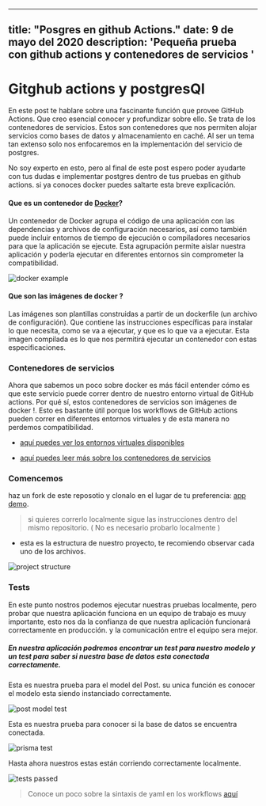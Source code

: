 
---
title: "Posgres en github Actions."
date: 9 de mayo del 2020
description: 'Pequeña prueba con github actions y contenedores de servicios '
---

# Gitghub actions y postgresQl


En este post te hablare sobre una fascinante función que provee GitHub Actions. Que creo esencial conocer y profundizar sobre ello. Se trata de los contenedores de servicios. Estos son contenedores que nos permiten alojar servicios como bases de datos y almacenamiento en caché. Al ser un tema tan extenso solo nos enfocaremos en la implementación del servicio de postgres.

No soy experto en esto, pero al final de este post espero poder ayudarte con tus dudas e implementar postgres dentro de tus pruebas en github actions. si ya conoces docker puedes saltarte esta breve explicación.

#### Que es un contenedor de [Docker](https://www.docker.com/)? 

Un contenedor de Docker agrupa el código de una aplicación con las dependencias y archivos de configuración necesarios, así como también puede incluir entornos de tiempo de ejecución o compiladores necesarios para que la aplicación se ejecute. Esta agrupación permite aislar nuestra aplicación y poderla ejecutar en diferentes entornos sin comprometer la compatibilidad.

![docker example]( https://i.imgur.com/9jYW7FY.png ) 

#### Que son las imágenes de docker ?

Las imágenes son plantillas construidas a partir de un dockerfile (un archivo de configuración). Que contiene las instrucciones específicas para instalar lo que necesita, como se va a ejecutar, y que es lo que va a ejecutar. Esta imagen compilada es lo que nos permitirá ejecutar un contenedor con estas especificaciones.

### Contenedores de servicios

Ahora que sabemos un poco sobre docker es más fácil entender cómo es que este servicio puede correr dentro de nuestro entorno virtual de GitHub actions. Por qué sí, estos contenedores de servicios son imágenes de docker !. Esto es bastante útil porque los workflows de GitHub actions pueden correr en diferentes entornos virtuales y de esta manera no perdemos compatibilidad. 

- [aquí puedes ver los entornos virtuales disponibles](https://github.com/actions/virtual-environments)

- [aquí puedes leer más sobre los contenedores de servicios](https://docs.github.com/es/actions/using-containerized-services/about-service-containers)

### Comencemos

haz un fork de este reposotio y clonalo en el lugar de tu preferencia: [app demo](https://github.com/MauroMontan/postgres-gh-actions-demo).

> si quieres correrlo localmente sigue las instrucciones dentro del mismo repositorio. ( No es necesario probarlo localmente )

- esta es la estructura de nuestro proyecto, te recomiendo observar cada uno de los archivos.

![project structure](https://i.imgur.com/tdtW5K3.png)

### Tests

En este punto nostros podemos ejecutar nuestras pruebas localmente, pero probar que nuestra aplicación funciona en un equipo de trabajo es muuy importante, esto nos da la confianza de que nuestra aplicación funcionará correctamente en producción. y la comunicación entre el equipo sera mejor.


##### En nuestra aplicación podremos encontrar un test para nuestro modelo y un test para saber si nuestra base de datos esta conectada correctamente.

Esta es nuestra prueba para el model del Post. su unica función es conocer el modelo esta siendo instanciado correctamente.

![post model test](https://i.imgur.com/hAFdBT5.png) 

Esta es nuestra prueba para conocer si la base de datos se encuentra conectada. 

![prisma test](blob:https://imgur.com/70d30c87-680e-4b85-8ed2-f8ac61ec47ea) 



Hasta ahora nuestros estas están corriendo correctamente localmente.

![tests passed](https://i.imgur.com/7PNaLjY.png) 


> Conoce un poco sobre la sintaxis de yaml en los workflows [aquí](https://docs.github.com/en/actions/using-workflows/workflow-syntax-for-github-actions) 
